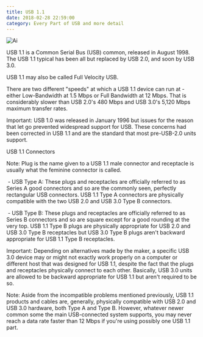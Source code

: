 ```yaml
---
title: USB 1.1
date: 2018-02-28 22:59:00
category: Every Part of USB and more detail
---
```


![Ai](https://www.oacs-atlanta.com/content/images/4.jpg)

USB 1.1 is a Common Serial Bus (USB) common, released in August 1998. The USB 1.1 typical has been all but replaced by USB 2.0, and soon by USB 3.0.

USB 1.1 may also be called Full Velocity USB.

There are two different "speeds" at which a USB 1.1 device can run at - either Low-Bandwidth at 1.5 Mbps or Full Bandwidth at 12 Mbps. That is considerably slower than USB 2.0's 480 Mbps and USB 3.0's 5,120 Mbps maximum transfer rates.

Important: USB 1.0 was released in January 1996 but issues for the reason that let go prevented widespread support for USB. These concerns had been corrected in USB 1.1 and are the standard that most pre-USB-2.0 units support.

USB 1.1 Connectors

Note: Plug is the name given to a USB 1.1 male connector and receptacle is usually what the feminine connector is called.

 - USB Type A: These plugs and receptacles are officially referred to as Series A good connectors and so are the commonly seen, perfectly rectangular USB connectors. USB 1.1 Type A connectors are physically compatible with the two USB 2.0 and USB 3.0 Type B connectors.

 - USB Type B: These plugs and receptacles are officially referred to as Series B connectors and so are square except for a good rounding at the very top. USB 1.1 Type B plugs are physically appropriate for USB 2.0 and USB 3.0 Type B receptacles but USB 3.0 Type B plugs aren't backward appropriate for USB 1.1 Type B receptacles.

Important: Depending on alternatives made by the maker, a specific USB 3.0 device may or might not exactly work properly on a computer or different host that was designed for USB 1.1, despite the fact that the plugs and receptacles physically connect to each other. Basically, USB 3.0 units are allowed to be backward appropriate for USB 1.1 but aren't required to be so.

Note: Aside from the incompatible problems mentioned previously, USB 1.1 products and cables are, generally, physically compatible with USB 2.0 and USB 3.0 hardware, both Type A and Type B. However, whatever newer common some the main USB-connected system supports, you may never reach a data rate faster than 12 Mbps if you're using possibly one USB 1.1 part.